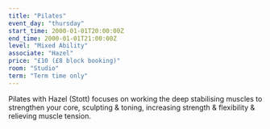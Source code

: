 ```yaml
---
title: "Pilates"
event_day: "thursday"
start_time: 2000-01-01T20:00:00Z
end_time: 2000-01-01T21:00:00Z
level: "Mixed Ability"
associate: "Hazel"
price: "£10 (£8 block booking)"
room: "Studio"
term: "Term time only"
---
```


Pilates with Hazel (Stott) focuses on working the deep stabilising muscles to strengthen your core, sculpting & toning, increasing strength & flexibility & relieving muscle tension.